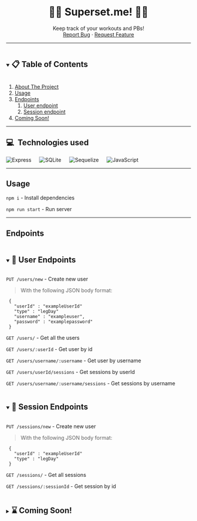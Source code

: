 <p align="center">

  <h1 align="center">🏋️‍♀️ Superset.me! 🏋️‍♂️</h1>

  <p align="center">
    Keep track of your workouts and PBs!
    <br />
    <!-- <a href="placeholder" target="_blank">Visit Us</a> -->
    <!-- . -->
    <a href="https://github.com/kisokumar/superset-me/issues">Report Bug</a>
    ·
    <a href="https://github.com/kisokumar/superset-me/issues">Request Feature</a>
  </p>
</p>

<!-- ABOUT THE PROJECT -->
<!--
<details >
  <summary id="about" ><h2 style="display: inline-block"> ✏️ About</h2></summary>
  <ol>
  An app that helps you track your gains!
  </ol>
</details> -->

---

<!-- TABLE OF CONTENTS -->
<details open="ope">
  <summary><h2 style="display: inline-block"> 📋 Table of Contents</h2></summary>
  <ol>
    <li> <a href="#about">About The Project</a> </li>
    <li> <a href="#usage">Usage</a> </li>
    <li>
      <a href="#endpoints">Endpoints</a>
        <ol>
          <li> <a href="#userendpoints">User endpoint</a> </li>
          <li> <a href="#sessionendpoints">Session endpoint</a> </li>
        </ol>
    </li>
    <li> <a href="#comingsoon">Coming Soon!</a> </li>

  </ol>
</details>

---

## 💻&nbsp; Technologies used

![Express](https://img.shields.io/badge/Express.js-000000?style=for-the-badge&logo=express&logoColor=white) &emsp;
![SQLite](https://img.shields.io/badge/SQLite-07405E?style=for-the-badge&logo=sqlite&logoColor=white) &emsp;
![Sequelize](https://img.shields.io/badge/Sequelize-52B0E7?style=for-the-badge&logo=Sequelize&logoColor=white) &emsp;
![JavaScript](https://img.shields.io/badge/JavaScript-323330?style=for-the-badge&logo=javascript&logoColor=F7DF1E)

<!-- ![HTML](https://img.shields.io/badge/HTML5-E34F26?style=for-the-badge&logo=html5&logoColor=white) -->

<!-- ![CSS](https://img.shields.io/badge/CSS3-1572B6?style=for-the-badge&logo=css3&logoColor=white) -->

<!-- USAGE EXAMPLES -->

---

## Usage

`npm i` - Install dependencies

`npm run start` - Run server

---

## Endpoints

<details open="open">
  <summary id="userendpoints" ><h2 style="display: inline-block"> 👤 User Endpoints</h2></summary>

`PUT /users/new` - Create new user

> With the following JSON body format:

```
 {
   "userId" : "exampleUserId"
   "type" : "legDay"
   "username" : "exampleuser",
   "password" : "examplepassword"
 }
```

`GET /users/` - Get all the users

`GET /users/:userId` - Get user by id

`GET /users/username/:username` - Get user by username

`GET /users/userId/sessions` - Get sessions by userId

`GET /users/username/:username/sessions` - Get sessions by username

</details>

<details open="open">
  <summary id="sessionendpoints" ><h2 style="display: inline-block"> 💪 Session Endpoints</h2></summary>

`PUT /sessions/new` - Create new user

> With the following JSON body format:

```
 {
   "userId" : "exampleUserId"
   "type" : "legDay"
 }
```

`GET /sessions/` - Get all sessions

`GET /sessions/:sessionId` - Get session by id

</details>

<details>
  <summary><h2 id="comingsoon" style="display: inline-block"> ⌛ Coming Soon! </h2></summary>

- [x] Get user by username

- [ ] Delete user by username/uuid

- [ ] Change username (while retaining original uuid)

- [ ] Followers functionality (visit friend profiles if both (visitor and visitee) users have accepted)

</details>
